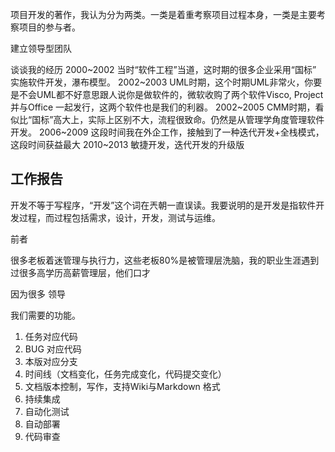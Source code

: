 



项目开发的著作，我认为分为两类。一类是着重考察项目过程本身，一类是主要考察项目的参与者。

建立领导型团队


谈谈我的经历
2000~2002 当时“软件工程”当道，这时期的很多企业采用“国标” 实施软件开发，瀑布模型。
2002~2003 UML时期，这个时期UML非常火，你要是不会UML都不好意思跟人说你是做软件的，微软收购了两个软件Visco, Project 并与Office 一起发行，这两个软件也是我们的利器。
2002~2005 CMM时期，看似比“国标”高大上，实际上区别不大，流程很致命。仍然是从管理学角度管理软件开发。
2006~2009 这段时间我在外企工作，接触到了一种迭代开发+全栈模式，这段时间获益最大
2010~2013 敏捷开发，迭代开发的升级版



工作报告
-----



开发不等于写程序，“开发”这个词在兲朝一直误读。我要说明的是开发是指软件开发过程，而过程包括需求，设计，开发，测试与运维。

前者

很多老板着迷管理与执行力，这些老板80%是被管理层洗脑，我的职业生涯遇到过很多高学历高薪管理层，他们口才

因为很多
领导

我们需要的功能。
1. 任务对应代码
2. BUG 对应代码
3. 本版对应分支
4. 时间线（文档变化，任务完成变化，代码提交变化）
5. 文档版本控制，写作，支持Wiki与Markdown 格式
6. 持续集成
7. 自动化测试
8. 自动部署
9. 代码审查